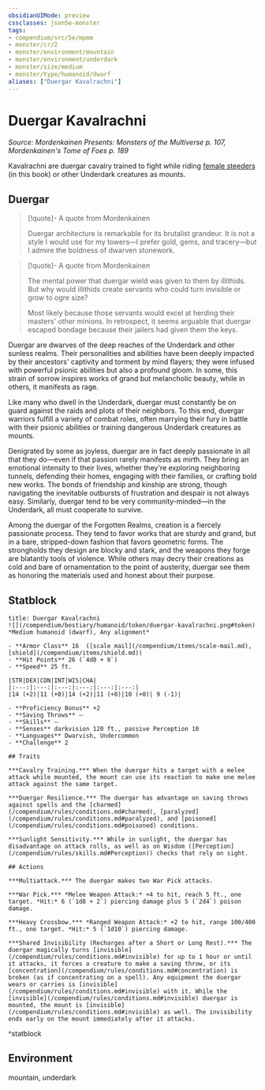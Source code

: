 ```yaml
---
obsidianUIMode: preview
cssclasses: json5e-monster
tags:
- compendium/src/5e/mpmm
- monster/cr/2
- monster/environment/mountain
- monster/environment/underdark
- monster/size/medium
- monster/type/humanoid/dwarf
aliases: ["Duergar Kavalrachni"]
---
```

# Duergar Kavalrachni
*Source: Mordenkainen Presents: Monsters of the Multiverse p. 107, Mordenkainen's Tome of Foes p. 189*  

Kavalrachni are duergar cavalry trained to fight while riding [female steeders](/compendium/bestiary/monstrosity/female-steeder-mpmm.md) (in this book) or other Underdark creatures as mounts.

## Duergar

> [!quote]- A quote from Mordenkainen  
> 
> Duergar architecture is remarkable for its brutalist grandeur. It is not a style I would use for my towers—I prefer gold, gems, and tracery—but I admire the boldness of dwarven stonework.

> [!quote]- A quote from Mordenkainen  
> 
> The mental power that duergar wield was given to them by illithids. But why would illithids create servants who could turn invisible or grow to ogre size?
> 
> Most likely because those servants would excel at herding their masters' other minions. In retrospect, it seems arguable that duergar escaped bondage because their jailers had given them the keys.

Duergar are dwarves of the deep reaches of the Underdark and other sunless realms. Their personalities and abilities have been deeply impacted by their ancestors' captivity and torment by mind flayers; they were infused with powerful psionic abilities but also a profound gloom. In some, this strain of sorrow inspires works of grand but melancholic beauty, while in others, it manifests as rage.

Like many who dwell in the Underdark, duergar must constantly be on guard against the raids and plots of their neighbors. To this end, duergar warriors fulfill a variety of combat roles, often marrying their fury in battle with their psionic abilities or training dangerous Underdark creatures as mounts.

Denigrated by some as joyless, duergar are in fact deeply passionate in all that they do—even if that passion rarely manifests as mirth. They bring an emotional intensity to their lives, whether they're exploring neighboring tunnels, defending their homes, engaging with their families, or crafting bold new works. The bonds of friendship and kinship are strong, though navigating the inevitable outbursts of frustration and despair is not always easy. Similarly, duergar tend to be very community-minded—in the Underdark, all must cooperate to survive.

Among the duergar of the Forgotten Realms, creation is a fiercely passionate process. They tend to favor works that are sturdy and grand, but in a bare, stripped-down fashion that favors geometric forms. The strongholds they design are blocky and stark, and the weapons they forge are blatantly tools of violence. While others may decry their creations as cold and bare of ornamentation to the point of austerity, duergar see them as honoring the materials used and honest about their purpose.

## Statblock

```ad-statblock
title: Duergar Kavalrachni
![](/compendium/bestiary/humanoid/token/duergar-kavalrachni.png#token)
*Medium humanoid (dwarf), Any alignment*

- **Armor Class** 16  ([scale mail](/compendium/items/scale-mail.md), [shield](/compendium/items/shield.md))
- **Hit Points** 26 (`4d8 + 8`)
- **Speed** 25 ft.

|STR|DEX|CON|INT|WIS|CHA|
|:---:|:---:|:---:|:---:|:---:|:---:|
|14 (+2)|11 (+0)|14 (+2)|11 (+0)|10 (+0)| 9 (-1)|

- **Proficiency Bonus** +2
- **Saving Throws** ⏤
- **Skills** ⏤
- **Senses** darkvision 120 ft., passive Perception 10
- **Languages** Dwarvish, Undercommon
- **Challenge** 2

## Traits

***Cavalry Training.*** When the duergar hits a target with a melee attack while mounted, the mount can use its reaction to make one melee attack against the same target.

***Duergar Resilience.*** The duergar has advantage on saving throws against spells and the [charmed](/compendium/rules/conditions.md#charmed), [paralyzed](/compendium/rules/conditions.md#paralyzed), and [poisoned](/compendium/rules/conditions.md#poisoned) conditions.

***Sunlight Sensitivity.*** While in sunlight, the duergar has disadvantage on attack rolls, as well as on Wisdom ([Perception](/compendium/rules/skills.md#Perception)) checks that rely on sight.

## Actions

***Multiattack.*** The duergar makes two War Pick attacks.

***War Pick.*** *Melee Weapon Attack:* +4 to hit, reach 5 ft., one target. *Hit:* 6 (`1d8 + 2`) piercing damage plus 5 (`2d4`) poison damage.

***Heavy Crossbow.*** *Ranged Weapon Attack:* +2 to hit, range 100/400 ft., one target. *Hit:* 5 (`1d10`) piercing damage.

***Shared Invisibility (Recharges after a Short or Long Rest).*** The duergar magically turns [invisible](/compendium/rules/conditions.md#invisible) for up to 1 hour or until it attacks, it forces a creature to make a saving throw, or its [concentration](/compendium/rules/conditions.md#concentration) is broken (as if concentrating on a spell). Any equipment the duergar wears or carries is [invisible](/compendium/rules/conditions.md#invisible) with it. While the [invisible](/compendium/rules/conditions.md#invisible) duergar is mounted, the mount is [invisible](/compendium/rules/conditions.md#invisible) as well. The invisibility ends early on the mount immediately after it attacks.
```
^statblock

## Environment

mountain, underdark